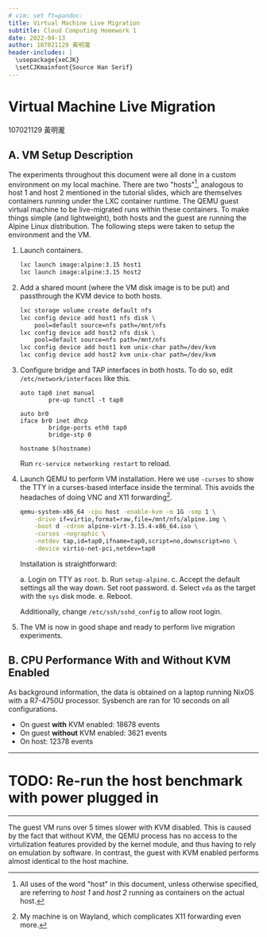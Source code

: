 ```yaml
---
# vim: set ft=pandoc:
title: Virtual Machine Live Migration
subtitle: Cloud Computing Homework 1
date: 2022-04-13
author: 107021129 黃明瀧
header-includes: |
  \usepackage{xeCJK}
  \setCJKmainfont{Source Han Serif}
---
```


# Virtual Machine Live Migration

107021129 黃明瀧

## A. VM Setup Description

The experiments throughout this document were all done in a custom environment on my local machine.
There are two "hosts"[^1], analogous to host 1 and host 2 mentioned in the tutorial slides,
which are themselves containers running under the LXC container runtime.
The QEMU guest virtual machine to be live-migrated runs within these containers.
To make things simple (and lightweight), both hosts and the guest are running the Alpine Linux distribution.
The following steps were taken to setup the environment and the VM.

[^1]: All uses of the word "host" in this document, unless otherwise specified, are referring to *host 1* and *host 2* running as containers on the actual host.

1. Launch containers.

    ```sh
    lxc launch image:alpine:3.15 host1
    lxc launch image:alpine:3.15 host2
    ```

2. Add a shared mount (where the VM disk image is to be put) and passthrough the KVM device to both hosts.

    ```sh
    lxc storage volume create default nfs
    lxc config device add host1 nfs disk \
        pool=default source=nfs path=/mnt/nfs
    lxc config device add host2 nfs disk \
        pool=default source=nfs path=/mnt/nfs
    lxc config device add host1 kvm unix-char path=/dev/kvm
    lxc config device add host2 kvm unix-char path=/dev/kvm
    ```

3. Configure bridge and TAP interfaces in both hosts.
   To do so, edit `/etc/network/interfaces` like this.

    ```
    auto tap0 inet manual
            pre-up tunctl -t tap0
    
    auto br0
    iface br0 inet dhcp
            bridge-ports eth0 tap0
            bridge-stp 0
    
    hostname $(hostname)
    ```

    Run `rc-service networking restart` to reload.

4. Launch QEMU to perform VM installation.
    Here we use `-curses` to show the TTY in a curses-based interface inside the terminal.
    This avoids the headaches of doing VNC and X11 forwarding[^2].

    ```sh
    qemu-system-x86_64 -cpu host -enable-kvm -m 1G -smp 1 \
        -drive if=virtio,format=raw,file=/mnt/nfs/alpine.img \
        -boot d -cdrom alpine-virt-3.15.4-x86_64.iso \
        -curses -nographic \
        -netdev tap,id=tap0,ifname=tap0,script=no,downscript=no \
        -device virtio-net-pci,netdev=tap0
    ```

    Installation is straightforward:

    a. Login on TTY as `root`.
    b. Run `setup-alpine`.
    c. Accept the default settings all the way down.  Set root password.
    d. Select `vda` as the target with the `sys` disk mode.
    e. Reboot.

    Additionally, change `/etc/ssh/sshd_config` to allow root login.

5. The VM is now in good shape and ready to perform live migration experiments.

[^2]: My machine is on Wayland, which complicates X11 forwarding even more.

## B. CPU Performance With and Without KVM Enabled

As background information, the data is obtained on a laptop running NixOS with a R7-4750U processor.
Sysbench are ran for 10 seconds on all configurations.

- On guest **with** KVM enabled: 18678 events
- On guest **without** KVM enabled: 3621 events
- On host: 12378 events

---
# TODO: Re-run the host benchmark with power plugged in
---

The guest VM runs over 5 times slower with KVM disabled.
This is caused by the fact that without KVM,
the QEMU process has no access to the virtulization features provided by the kernel module,
and thus having to rely on emulation by software.
In contrast, the guest with KVM enabled performs almost identical to the host machine.

